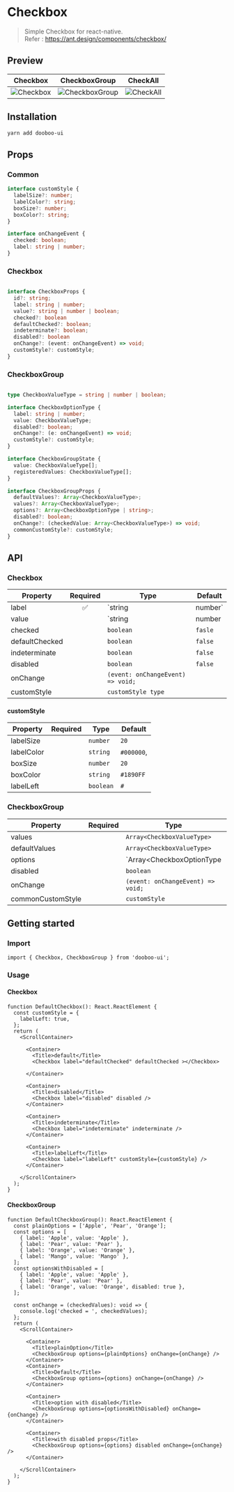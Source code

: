 # Checkbox

> Simple Checkbox for react-native.  
> Refer : <https://ant.design/components/checkbox/>

## Preview

| Checkbox | CheckboxGroup | CheckAll |   
|---------|-------------|------------|
| ![Checkbox](https://user-images.githubusercontent.com/45163013/92544089-fdc0d000-f287-11ea-9b46-1843566faad9.png) | ![CheckboxGroup](https://user-images.githubusercontent.com/45163013/92544095-00bbc080-f288-11ea-8d1d-cf95ab21bd22.png) | ![CheckAll](https://user-images.githubusercontent.com/45163013/92544100-01eced80-f288-11ea-8a29-557670e06c1d.png) |   

## Installation

```sh
yarn add dooboo-ui
```

## Props

### Common

```ts
interface customStyle {
  labelSize?: number;
  labelColor?: string;
  boxSize?: number;
  boxColor?: string;
}

interface onChangeEvent {
  checked: boolean;
  label: string | number;
}
```

### Checkbox

```ts

interface CheckboxProps {
  id?: string;
  label: string | number;
  value?: string | number | boolean;
  checked?: boolean
  defaultChecked?: boolean;
  indeterminate?: boolean;
  disabled?: boolean
  onChange?: (event: onChangeEvent) => void;
  customStyle?: customStyle;
}
```

### CheckboxGroup
```ts

type CheckboxValueType = string | number | boolean;

interface CheckboxOptionType {
  label: string | number;
  value: CheckboxValueType;
  disabled?: boolean;
  onChange?: (e: onChangeEvent) => void;
  customStyle?: customStyle;
}

interface CheckboxGroupState {
  value: CheckboxValueType[];
  registeredValues: CheckboxValueType[];
}

interface CheckboxGroupProps {
  defaultValues?: Array<CheckboxValueType>;
  values?: Array<CheckboxValueType>;
  options?: Array<CheckboxOptionType | string>;
  disabled?: boolean;
  onChange?: (checkedValue: Array<CheckboxValueType>) => void;
  commonCustomStyle?: customStyle;
}
```
## API

### Checkbox

| Property       |      Required      | Type                              | Default |
| -------------- | :----------------: | --------------------------------- | ------- |
| label          | :white_check_mark: | `string | number`                 |         |
| value          |                    | `string | number | boolean`       |         |
| checked        |                    | `boolean`                         | `fasle` |
| defaultChecked |                    | `boolean`                         | `false` |
| indeterminate  |                    | `boolean`                         | `false` |
| disabled       |                    | `boolean`                         | `false` |
| onChange       |                    | `(event: onChangeEvent) => void;` |         |
| customStyle    |                    | `customStyle type`                |         |


#### customStyle 
| Property   | Required | Type      | Default    |
| ---------- | :------: | --------- | ---------- |
| labelSize  |          | `number`  | `20`       |
| labelColor |          | `string`  | `#000000`, |
| boxSize    |          | `number`  | `20`       |
| boxColor   |          | `string`  | `#1890FF`  |
| labelLeft  |          | `boolean` | `#`        |

### CheckboxGroup
| Property          | Required | Type                                                | Default |
| ----------------- | :------: | --------------------------------------------------- | ------- |
| values            |          | `Array<CheckboxValueType>`                          |         |
| defaultValues     |          | `Array<CheckboxValueType>`                          |         |
| options           |          | `Array<CheckboxOptionType | string>`                |         |
| disabled          |          | `boolean`                                           |         |
| onChange          |          | `(event: onChangeEvent) => void;`                   |         |
| commonCustomStyle |          | `customStyle`                                       |         |


## Getting started

### Import

```tsx
import { Checkbox, CheckboxGroup } from 'dooboo-ui';
```

### Usage

#### Checkbox

```tsx
function DefaultCheckbox(): React.ReactElement {
  const customStyle = {
    labelLeft: true,
  };
  return (
    <ScrollContainer>

      <Container>
        <Title>default</Title>
        <Checkbox label="defaultChecked" defaultChecked ></Checkbox>

      </Container>

      <Container>
        <Title>disabled</Title>
        <Checkbox label="disabled" disabled />
      </Container>

      <Container>
        <Title>indeterminate</Title>
        <Checkbox label="indeterminate" indeterminate />
      </Container>

      <Container>
        <Title>labelLeft</Title>
        <Checkbox label="labelLeft" customStyle={customStyle} />
      </Container>

    </ScrollContainer>
  );
}
```

#### CheckboxGroup

```tsx
function DefaultCheckboxGroup(): React.ReactElement {
  const plainOptions = ['Apple', 'Pear', 'Orange'];
  const options = [
    { label: 'Apple', value: 'Apple' },
    { label: 'Pear', value: 'Pear' },
    { label: 'Orange', value: 'Orange' },
    { label: 'Mango', value: 'Mango' },
  ];
  const optionsWithDisabled = [
    { label: 'Apple', value: 'Apple' },
    { label: 'Pear', value: 'Pear' },
    { label: 'Orange', value: 'Orange', disabled: true },
  ];

  const onChange = (checkedValues): void => {
    console.log('checked = ', checkedValues);
  };
  return (
    <ScrollContainer>

      <Container>
        <Title>plainOption</Title>
        <CheckboxGroup options={plainOptions} onChange={onChange} />
      </Container>
      <Container>
        <Title>Default</Title>
        <CheckboxGroup options={options} onChange={onChange} />
      </Container>

      <Container>
        <Title>option with disabled</Title>
        <CheckboxGroup options={optionsWithDisabled} onChange={onChange} />
      </Container>

      <Container>
        <Title>with disabled props</Title>
        <CheckboxGroup options={options} disabled onChange={onChange} />
      </Container>

    </ScrollContainer>
  );
}
```
